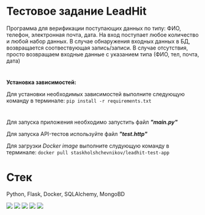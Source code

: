 # Тестовое задание LeadHit

Программа для верификации поступающих данных по типу: ФИО, телефон, электронная почта, дата. На вход поступает любое количество и любой набор данных. В случае обнаружения входных данных в БД, возвращается соотвествующая запись/записи. В случае отсутствия, просто возвращаем входные данные с указанием типа (ФИО, тел, почта, дата) 

#

**Установка зависимостей:**

Для установки необходимых зависимостей выполните следующую команду в терминале: `pip install -r requirements.txt`
#

Для запуска приложения необходимо запустить файл ***"main.py"***

Для запуска API-тестов используйте файл ***"test.http"***

Для загрузки *Docker image* выполните слудующую команду в терминале: `docker pull staskholshchevnikov/leadhit-test-app`

# Стек

Python, Flask, Docker, SQLAlchemy, MongoBD

<img src="https://img.shields.io/badge/python-white?style=for-the-badge&logo=python&logoColor=blue"/> <img src="https://img.shields.io/badge/flask-white?style=for-the-badge&logo=flask&logoColor=blue"/> <img src="https://img.shields.io/badge/Docker-white?style=for-the-badge&logo=Docker&logoColor=blue"/>  <img src="https://img.shields.io/badge/SQLAlchemy-white?style=for-the-badge&logo=SQLite&logoColor=blue"/> <img src="https://img.shields.io/badge/MongoDB-white?style=for-the-badge&logo=mongodb&logoColor=blue"/>

